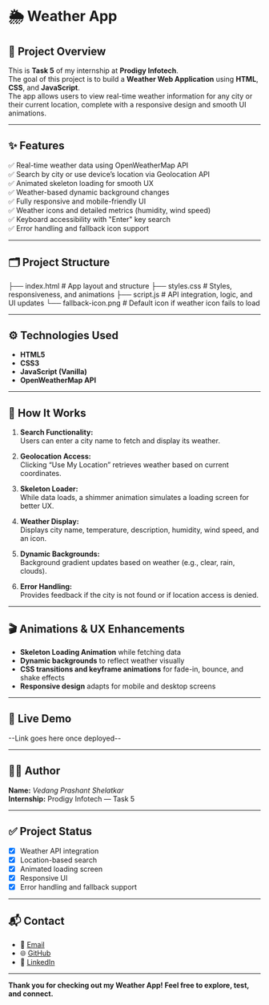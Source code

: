 # 🌦️ Weather App

## 📌 Project Overview

This is **Task 5** of my internship at **Prodigy Infotech**.  
The goal of this project is to build a **Weather Web Application** using **HTML**, **CSS**, and **JavaScript**.  
The app allows users to view real-time weather information for any city or their current location, complete with a responsive design and smooth UI animations.

---

## ✨ Features

✅ Real-time weather data using OpenWeatherMap API  
✅ Search by city or use device’s location via Geolocation API  
✅ Animated skeleton loading for smooth UX  
✅ Weather-based dynamic background changes  
✅ Fully responsive and mobile-friendly UI  
✅ Weather icons and detailed metrics (humidity, wind speed)  
✅ Keyboard accessibility with "Enter" key search  
✅ Error handling and fallback icon support

---

## 🗂️ Project Structure

├── index.html # App layout and structure
├── styles.css # Styles, responsiveness, and animations
├── script.js # API integration, logic, and UI updates
└── fallback-icon.png # Default icon if weather icon fails to load

---

## ⚙️ Technologies Used

- **HTML5**  
- **CSS3**  
- **JavaScript (Vanilla)**  
- **OpenWeatherMap API**  

---

## 📖 How It Works

1. **Search Functionality:**  
   Users can enter a city name to fetch and display its weather.

2. **Geolocation Access:**  
   Clicking “Use My Location” retrieves weather based on current coordinates.

3. **Skeleton Loader:**  
   While data loads, a shimmer animation simulates a loading screen for better UX.

4. **Weather Display:**  
   Displays city name, temperature, description, humidity, wind speed, and an icon.

5. **Dynamic Backgrounds:**  
   Background gradient updates based on weather (e.g., clear, rain, clouds).

6. **Error Handling:**  
   Provides feedback if the city is not found or if location access is denied.

---

## 🎬 Animations & UX Enhancements

- **Skeleton Loading Animation** while fetching data  
- **Dynamic backgrounds** to reflect weather visually  
- **CSS transitions and keyframe animations** for fade-in, bounce, and shake effects  
- **Responsive design** adapts for mobile and desktop screens  

---

## 🚀 Live Demo

--Link goes here once deployed--

---

## 🧑‍💻 Author

**Name:** *Vedang Prashant Shelatkar*  
**Internship:** Prodigy Infotech — Task 5

---

## ✅ Project Status

- [x] Weather API integration  
- [x] Location-based search  
- [x] Animated loading screen  
- [x] Responsive UI  
- [x] Error handling and fallback support  

---

## 📬 Contact

- 📧 [Email](mailto:shelatkarvedang2@gmail.com)  
- 🌐 [GitHub](https://github.com/CodeWithVedang)  
- 🔗 [LinkedIn](https://linkedin.com/in/vedang-shelatkar-b3839a26a)  

---

**Thank you for checking out my Weather App! Feel free to explore, test, and connect.**
